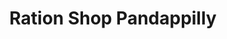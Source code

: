 ---
title: "Ration Shop Pandappilly"
url: /pandappilly/ration-shop-pandappilly/
shop: Lebensmittel
---